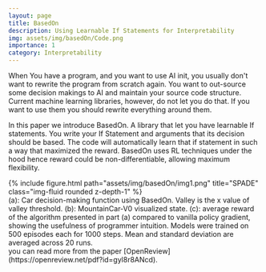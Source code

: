 ```yaml
---
layout: page
title: BasedOn
description: Using Learnable If Statements for Interpretability
img: assets/img/basedOn/Code.png
importance: 1
category: Interpretability
---
```


When You have a program, and you want to use AI init, you usually don't want to rewrite the program from scratch again. 
You want to out-source some decision makings to AI and maintain your source code structure. 
Current machine learning libraries, however, do not let you do that. If you want to use them you should rewrite everything around them. 

In this paper we introduce BasedOn. A library that let you have learnable If statements. You write your If Statement and arguments that its decision should be based. The code will automatically learn that if statement in such a way that maximized the reward. 
BasedOn uses RL techniques under the hood hence reward could be non-differentiable, allowing maximum flexibility.  

<div class="row">
    <div class="col-sm mt-3 mt-md-0">
        {% include figure.html path="assets/img/basedOn/img1.png" title="SPADE" class="img-fluid rounded z-depth-1" %}
    </div>
</div>
<div class="caption">
    (a): Car decision-making function using BasedOn. Valley is the x value of valley
threshold. (b): MountainCar-V0 visualized state. (c): average reward of the algorithm presented
in part (a) compared to vanilla policy gradient, showing the usefulness of programmer intuition.
Models were trained on 500 episodes each for 1000 steps. Mean and standard deviation are averaged
across 20 runs.
</div>
you can read more from the paper [OpenReview](https://openreview.net/pdf?id=gyl8r8ANcd).
